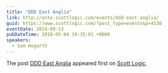 ```yaml
---
title: "DDD East Anglia"
link: http://ante.scottlogic.com/events/ddd-east-anglia/
guid: https://www.scottlogic.com/?post_type=events&p=4530
eventDate: 2014-09-13
pubDateTime: 2018-05-04 10:35:01 +0000
speakers:
  - Sam Hogarth
---
```


<p>The post <a rel="nofollow" href="http://ante.scottlogic.com/events/ddd-east-anglia/">DDD East Anglia</a> appeared first on <a rel="nofollow" href="http://ante.scottlogic.com">Scott Logic</a>.</p>